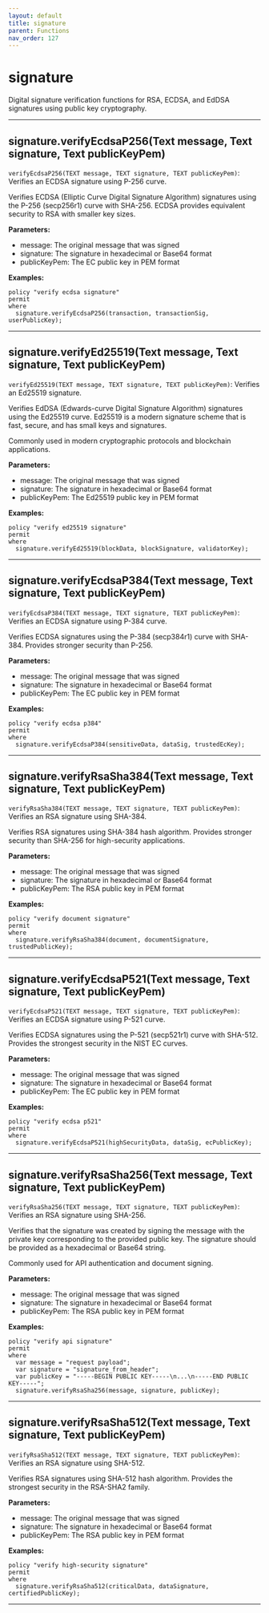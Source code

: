 ```yaml
---
layout: default
title: signature
parent: Functions
nav_order: 127
---
```

# signature

Digital signature verification functions for RSA, ECDSA, and EdDSA signatures using public key cryptography.



---

## signature.verifyEcdsaP256(Text message, Text signature, Text publicKeyPem)

```verifyEcdsaP256(TEXT message, TEXT signature, TEXT publicKeyPem)```: Verifies an ECDSA signature using P-256 curve.

Verifies ECDSA (Elliptic Curve Digital Signature Algorithm) signatures using the
P-256 (secp256r1) curve with SHA-256. ECDSA provides equivalent security to RSA
with smaller key sizes.

**Parameters:**
- message: The original message that was signed
- signature: The signature in hexadecimal or Base64 format
- publicKeyPem: The EC public key in PEM format

**Examples:**
```sapl
policy "verify ecdsa signature"
permit
where
  signature.verifyEcdsaP256(transaction, transactionSig, userPublicKey);
```


---

## signature.verifyEd25519(Text message, Text signature, Text publicKeyPem)

```verifyEd25519(TEXT message, TEXT signature, TEXT publicKeyPem)```: Verifies an Ed25519 signature.

Verifies EdDSA (Edwards-curve Digital Signature Algorithm) signatures using the
Ed25519 curve. Ed25519 is a modern signature scheme that is fast, secure, and
has small keys and signatures.

Commonly used in modern cryptographic protocols and blockchain applications.

**Parameters:**
- message: The original message that was signed
- signature: The signature in hexadecimal or Base64 format
- publicKeyPem: The Ed25519 public key in PEM format

**Examples:**
```sapl
policy "verify ed25519 signature"
permit
where
  signature.verifyEd25519(blockData, blockSignature, validatorKey);
```


---

## signature.verifyEcdsaP384(Text message, Text signature, Text publicKeyPem)

```verifyEcdsaP384(TEXT message, TEXT signature, TEXT publicKeyPem)```: Verifies an ECDSA signature using P-384 curve.

Verifies ECDSA signatures using the P-384 (secp384r1) curve with SHA-384.
Provides stronger security than P-256.

**Parameters:**
- message: The original message that was signed
- signature: The signature in hexadecimal or Base64 format
- publicKeyPem: The EC public key in PEM format

**Examples:**
```sapl
policy "verify ecdsa p384"
permit
where
  signature.verifyEcdsaP384(sensitiveData, dataSig, trustedEcKey);
```


---

## signature.verifyRsaSha384(Text message, Text signature, Text publicKeyPem)

```verifyRsaSha384(TEXT message, TEXT signature, TEXT publicKeyPem)```: Verifies an RSA signature using SHA-384.

Verifies RSA signatures using SHA-384 hash algorithm. Provides stronger security
than SHA-256 for high-security applications.

**Parameters:**
- message: The original message that was signed
- signature: The signature in hexadecimal or Base64 format
- publicKeyPem: The RSA public key in PEM format

**Examples:**
```sapl
policy "verify document signature"
permit
where
  signature.verifyRsaSha384(document, documentSignature, trustedPublicKey);
```


---

## signature.verifyEcdsaP521(Text message, Text signature, Text publicKeyPem)

```verifyEcdsaP521(TEXT message, TEXT signature, TEXT publicKeyPem)```: Verifies an ECDSA signature using P-521 curve.

Verifies ECDSA signatures using the P-521 (secp521r1) curve with SHA-512.
Provides the strongest security in the NIST EC curves.

**Parameters:**
- message: The original message that was signed
- signature: The signature in hexadecimal or Base64 format
- publicKeyPem: The EC public key in PEM format

**Examples:**
```sapl
policy "verify ecdsa p521"
permit
where
  signature.verifyEcdsaP521(highSecurityData, dataSig, ecPublicKey);
```


---

## signature.verifyRsaSha256(Text message, Text signature, Text publicKeyPem)

```verifyRsaSha256(TEXT message, TEXT signature, TEXT publicKeyPem)```: Verifies an RSA signature using SHA-256.

Verifies that the signature was created by signing the message with the private key
corresponding to the provided public key. The signature should be provided as a
hexadecimal or Base64 string.

Commonly used for API authentication and document signing.

**Parameters:**
- message: The original message that was signed
- signature: The signature in hexadecimal or Base64 format
- publicKeyPem: The RSA public key in PEM format

**Examples:**
```sapl
policy "verify api signature"
permit
where
  var message = "request payload";
  var signature = "signature_from_header";
  var publicKey = "-----BEGIN PUBLIC KEY-----\n...\n-----END PUBLIC KEY-----";
  signature.verifyRsaSha256(message, signature, publicKey);
```


---

## signature.verifyRsaSha512(Text message, Text signature, Text publicKeyPem)

```verifyRsaSha512(TEXT message, TEXT signature, TEXT publicKeyPem)```: Verifies an RSA signature using SHA-512.

Verifies RSA signatures using SHA-512 hash algorithm. Provides the strongest
security in the RSA-SHA2 family.

**Parameters:**
- message: The original message that was signed
- signature: The signature in hexadecimal or Base64 format
- publicKeyPem: The RSA public key in PEM format

**Examples:**
```sapl
policy "verify high-security signature"
permit
where
  signature.verifyRsaSha512(criticalData, dataSignature, certifiedPublicKey);
```


---

